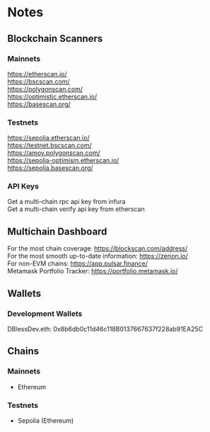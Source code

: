 # Notes

## Blockchain Scanners

### Mainnets

https://etherscan.io/ <br>
https://bscscan.com/ <br>
https://polygonscan.com/ <br>
https://optimistic.etherscan.io/ <br>
https://basescan.org/ <br>

### Testnets

https://sepolia.etherscan.io/ <br>
https://testnet.bscscan.com/ <br>
https://amoy.polygonscan.com/ <br>
https://sepolia-optimism.etherscan.io/ <br>
https://sepolia.basescan.org/ <br>

### API Keys

Get a multi-chain rpc api key from infura <br>
Get a multi-chain verify api key from etherscan <br>

## Multichain Dashboard

For the most chain coverage: https://blockscan.com/address/ <br>
For the most smooth up-to-date information: https://zerion.io/ <br>
For non-EVM chains: https://app.pulsar.finance/ <br>
Metamask Portfolio Tracker: https://portfolio.metamask.io/ <br>

## Wallets

### Development Wallets

DBlessDev.eth: 0x8b6db0c11d46c118B0137667637f228ab91EA25C <br>

## Chains

### Mainnets

- Ethereum

### Testnets

- Sepolia (Ethereum)
